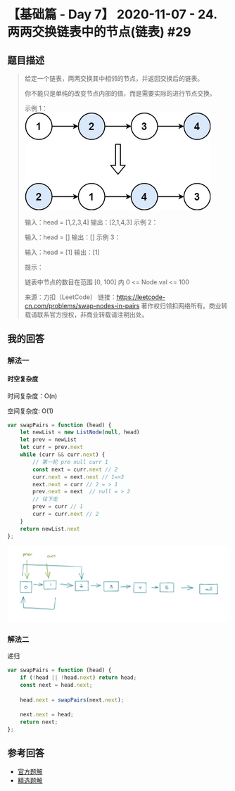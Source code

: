 # 【基础篇 - Day 7】 2020-11-07 - 24. 两两交换链表中的节点(链表) #29

## 题目描述

> 给定一个链表，两两交换其中相邻的节点，并返回交换后的链表。
>
> 你不能只是单纯的改变节点内部的值，而是需要实际的进行节点交换。
>
> 示例 1：
> [![image](7.assets/68747470733a2f2f6173736574732e6c656574636f64652e636f6d2f75706c6f6164732f323032302f31302f30332f737761705f6578312e6a7067)](https://camo.githubusercontent.com/37e86afda9f65871e855a3affee582b2c887ab3087927b4dc92801bc6d4ad26f/68747470733a2f2f6173736574732e6c656574636f64652e636f6d2f75706c6f6164732f323032302f31302f30332f737761705f6578312e6a7067)
>
> 输入：head = [1,2,3,4]
> 输出：[2,1,4,3]
> 示例 2：
>
> 输入：head = []
> 输出：[]
> 示例 3：
>
> 输入：head = [1]
> 输出：[1]
>  
>
> 提示：
>
> 链表中节点的数目在范围 [0, 100] 内
> 0 <= Node.val <= 100
>
> 来源：力扣（LeetCode）
> 链接：https://leetcode-cn.com/problems/swap-nodes-in-pairs
> 著作权归领扣网络所有。商业转载请联系官方授权，非商业转载请注明出处。

## 我的回答

### 解法一

#### 时空复杂度

时间复杂度：O(n)

空间复杂度:   O(1)

```js
var swapPairs = function (head) {
    let newList = new ListNode(null, head)
    let prev = newList
    let curr = prev.next
    while (curr && curr.next) {
        // 第一轮 pre null curr 1
        const next = curr.next // 2
        curr.next = next.next // 1=>3
        next.next = curr // 2 = > 1
        prev.next = next  // null = > 2
        // 往下走
        prev = curr // 1
        curr = curr.next // 2
    }
    return newList.next
};
```

![image-20201112105912277](7.assets/image-20201112105912277.png)

### 解法二

递归

```js
var swapPairs = function (head) {
    if (!head || !head.next) return head;
    const next = head.next;

    head.next = swapPairs(next.next);

    next.next = head;
    return next;
};
```



## 参考回答

- [官方题解](https://github.com/leetcode-pp/91alg-2/blob/master/solution/basic/d7.24.Swap-Nodes-in-Pairs.md)
- [精选题解](https://github.com/leetcode-pp/91alg-2/issues/29#issuecomment-723101422)
